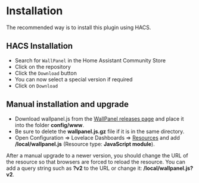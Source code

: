 # Installation

The recommended way is to install this plugin using HACS.

## HACS Installation 
* Search for `WallPanel` in the Home Assistant Community Store
* Click on the repository
* Click the `Download` button
* You can now select a special version if required
* Click on `Download`


## Manual installation and upgrade
* Download wallpanel.js from the [WallPanel releases page](https://github.com/j-a-n/lovelace-wallpanel/releases/) and place it into the folder **config/www**.
* Be sure to delete the **wallpanel.js.gz** file if it is in the same directory.
* Open Configuration => Lovelace Dashboards => [Resources](https://my.home-assistant.io/redirect/lovelace_resources/) and add **/local/wallpanel.js** (Resource type: **JavaScript module**).

After a manual upgrade to a newer version, you should change the URL of the resource so that browsers are forced to reload the resource.
You can add a query string such as **?v2** to the URL or change it: **/local/wallpanel.js?v2**.
